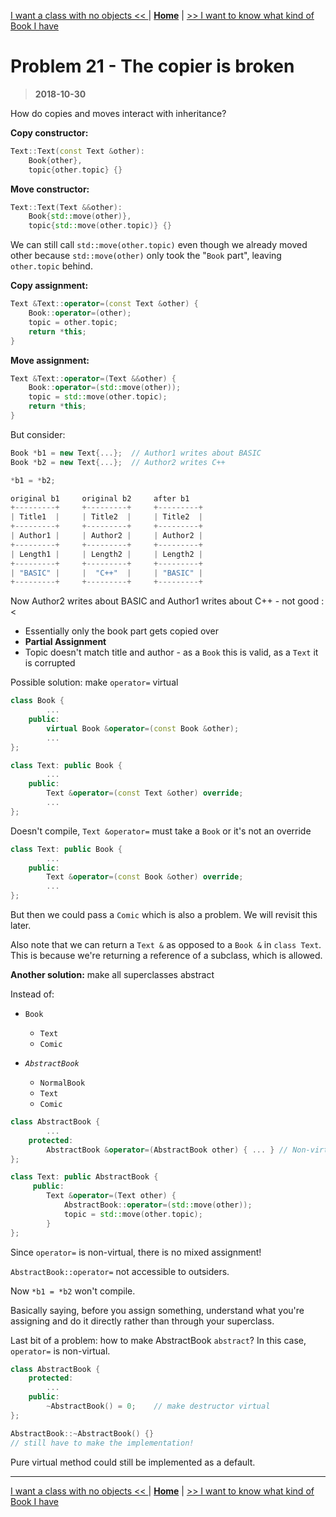 [I want a class with no objects << ](./problem_20.md) | [**Home**](../README.md) | [>> I want to know what kind of Book I have](./problem_22.md)

# Problem 21 - The copier is broken

> **2018-10-30**

How do copies and moves interact with inheritance?

**Copy constructor:**

```C++
Text::Text(const Text &other):
    Book{other},
    topic{other.topic} {}
```

**Move constructor:**

```C++
Text::Text(Text &&other):
    Book{std::move(other)},
    topic{std::move(other.topic)} {}
```

We can still call `std::move(other.topic)` even though we already moved other because `std::move(other)` only took the "`Book` part", leaving `other.topic` behind.

**Copy assignment:**

```C++
Text &Text::operator=(const Text &other) {
    Book::operator=(other);
    topic = other.topic;
    return *this;
}
```

**Move assignment:**

```C++
Text &Text::operator=(Text &&other) {
    Book::operator=(std::move(other));
    topic = std::move(other.topic);
    return *this;
}
```

But consider:

```C++
Book *b1 = new Text{...};  // Author1 writes about BASIC
Book *b2 = new Text{...};  // Author2 writes C++

*b1 = *b2;
```

```C++
original b1     original b2     after b1
+---------+     +---------+     +---------+
| Title1  |     | Title2  |     | Title2  |
+---------+     +---------+     +---------+
| Author1 |     | Author2 |     | Author2 |
+---------+     +---------+     +---------+
| Length1 |     | Length2 |     | Length2 |
+---------+     +---------+     +---------+
| "BASIC" |     |  "C++"  |     | "BASIC" |
+---------+     +---------+     +---------+
```

Now Author2 writes about BASIC and Author1 writes about C++ - not good :<

- Essentially only the book part gets copied over
- **Partial Assignment**
- Topic doesn't match title and author - as a `Book` this is valid, as a `Text` it is corrupted

Possible solution: make `operator=` virtual

```C++
class Book {
        ...
    public:
        virtual Book &operator=(const Book &other);
        ...
};

class Text: public Book {
        ...
    public:
        Text &operator=(const Text &other) override;
        ...
};
```

Doesn't compile, `Text &operator=` must take a `Book` or it's not an override

```C++
class Text: public Book {
        ...
    public:
        Text &operator=(const Book &other) override;
        ...
};
```

But then we could pass a `Comic` which is also a problem. We will revisit this later.

Also note that we can return a `Text &` as opposed to a `Book &` in `class Text`. This is because we're returning a reference of a subclass, which is allowed.

**Another solution:** make all superclasses abstract

Instead of:

- `Book`

  - `Text`
  - `Comic`

- _`AbstractBook`_
  - `NormalBook`
  - `Text`
  - `Comic`

```C++
class AbstractBook {
        ...
    protected:
        AbstractBook &operator=(AbstractBook other) { ... } // Non-virtual
};

class Text: public AbstractBook {
     public:
        Text &operator=(Text other) {
            AbstractBook::operator=(std::move(other));
            topic = std::move(other.topic);
        }
};
```

Since `operator=` is non-virtual, there is no mixed assignment!

`AbstractBook::operator=` not accessible to outsiders.

Now `*b1 = *b2` won't compile.

Basically saying, before you assign something, understand what you're assigning and do it directly rather than through your superclass.

Last bit of a problem: how to make AbstractBook `abstract`? In this case, `operator=` is non-virtual.

```C++
class AbstractBook {
    protected:
        ...
    public:
        ~AbstractBook() = 0;    // make destructor virtual
};

AbstractBook::~AbstractBook() {}
// still have to make the implementation!
```

Pure virtual method could still be implemented as a default.

---

[I want a class with no objects << ](./problem_20.md) | [**Home**](../README.md) | [>> I want to know what kind of Book I have](./problem_22.md)
